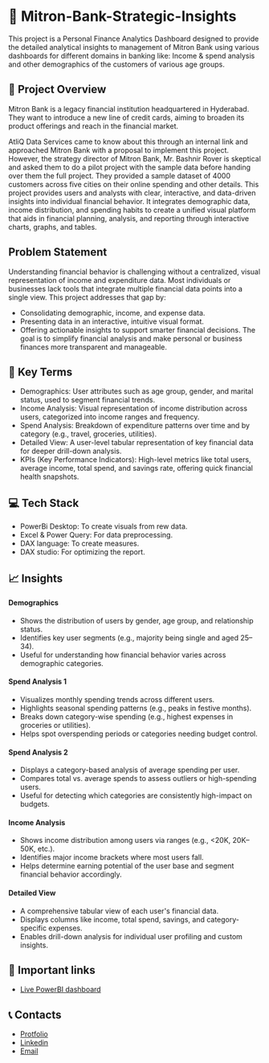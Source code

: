 # 🏦 Mitron-Bank-Strategic-Insights
This project is a Personal Finance Analytics Dashboard designed to provide the detailed analytical insights to management of Mitron Bank using various dashboards for different domains in banking like: Income & spend analysis and other demographics of the customers of various age groups.

## 📝 Project Overview
Mitron Bank is a legacy financial institution headquartered in Hyderabad. They want to introduce a new line of credit cards, aiming to broaden its product offerings and reach in the financial market.

AtliQ Data Services came to know about this through an internal link and approached Mitron Bank with a proposal to implement this project. However, the strategy director of Mitron Bank, Mr. Bashnir Rover is skeptical and asked them to do a pilot project with the sample data before handing over them the full project. They provided a sample dataset of 4000 customers across five cities on their online spending and other details.
This project provides users and analysts with clear, interactive, and data-driven insights into individual financial behavior. It integrates demographic data, income distribution, and spending habits to create a unified visual platform that aids in financial planning, analysis, and reporting through interactive charts, graphs, and tables.

## Problem Statement
Understanding financial behavior is challenging without a centralized, visual representation of income and expenditure data. Most individuals or businesses lack tools that integrate multiple financial data points into a single view.
This project addresses that gap by:
- Consolidating demographic, income, and expense data.
- Presenting data in an interactive, intuitive visual format.
- Offering actionable insights to support smarter financial decisions.
The goal is to simplify financial analysis and make personal or business finances more transparent and manageable.

## 📌 Key Terms
- Demographics: User attributes such as age group, gender, and marital status, used to segment financial trends.
- Income Analysis: Visual representation of income distribution across users, categorized into income ranges and frequency.
- Spend Analysis: Breakdown of expenditure patterns over time and by category (e.g., travel, groceries, utilities).
- Detailed View: A user-level tabular representation of key financial data for deeper drill-down analysis.
- KPIs (Key Performance Indicators): High-level metrics like total users, average income, total spend, and savings rate, offering quick financial health snapshots.

## 💻 Tech Stack
- PowerBi Desktop: To create visuals from rew data.
- Excel & Power Query: For data preprocessing.
- DAX language: To create measures.
- DAX studio: For optimizing the report.

## 📈 Insights
#### Demographics
- Shows the distribution of users by gender, age group, and relationship status.
- Identifies key user segments (e.g., majority being single and aged 25–34).
- Useful for understanding how financial behavior varies across demographic categories.
#### Spend Analysis 1
- Visualizes monthly spending trends across different users.
- Highlights seasonal spending patterns (e.g., peaks in festive months).
- Breaks down category-wise spending (e.g., highest expenses in groceries or utilities).
- Helps spot overspending periods or categories needing budget control.
#### Spend Analysis 2
- Displays a category-based analysis of average spending per user.
- Compares total vs. average spends to assess outliers or high-spending users.
- Useful for detecting which categories are consistently high-impact on budgets.
#### Income Analysis
- Shows income distribution among users via ranges (e.g., <20K, 20K–50K, etc.).
- Identifies major income brackets where most users fall.
- Helps determine earning potential of the user base and segment financial behavior accordingly.
#### Detailed View
- A comprehensive tabular view of each user's financial data.
- Displays columns like income, total spend, savings, and category-specific expenses.
- Enables drill-down analysis for individual user profiling and custom insights.

## 🔗 Important links
- [Live PowerBI dashboard]([https://app.powerbi.com/view?r=eyJrIjoiNDJkZGE0OTktNzQ0OS00YTA2LTlmYWItMmE1MGJhMTM5MDBmIiwidCI6ImM2ZTU0OWIzLTVmNDUtNDAzMi1hYWU5LWQ0MjQ0ZGM1YjJjNCJ9](https://public.tableau.com/views/MitronBank-AnalyticalInsights/LandingPage?:language=en-US&:sid=&:redirect=auth&:display_count=n&:origin=viz_share_link))

## 📞 Contacts
- [Protfolio](https://codebasics.io/portfolio/Suraj-Kant)
- [Linkedin](https://www.linkedin.com/in/surajkant9/)
- [Email](mailto:surajkant264@gmail.com)
